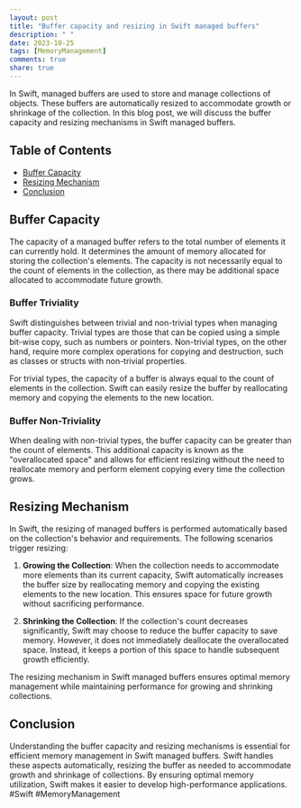 ```yaml
---
layout: post
title: "Buffer capacity and resizing in Swift managed buffers"
description: " "
date: 2023-10-25
tags: [MemoryManagement]
comments: true
share: true
---
```


In Swift, managed buffers are used to store and manage collections of objects. These buffers are automatically resized to accommodate growth or shrinkage of the collection. In this blog post, we will discuss the buffer capacity and resizing mechanisms in Swift managed buffers.

## Table of Contents
- [Buffer Capacity](#buffer-capacity)
- [Resizing Mechanism](#resizing-mechanism)
- [Conclusion](#conclusion)

## Buffer Capacity

The capacity of a managed buffer refers to the total number of elements it can currently hold. It determines the amount of memory allocated for storing the collection's elements. The capacity is not necessarily equal to the count of elements in the collection, as there may be additional space allocated to accommodate future growth.

### Buffer Triviality

Swift distinguishes between trivial and non-trivial types when managing buffer capacity. Trivial types are those that can be copied using a simple bit-wise copy, such as numbers or pointers. Non-trivial types, on the other hand, require more complex operations for copying and destruction, such as classes or structs with non-trivial properties.

For trivial types, the capacity of a buffer is always equal to the count of elements in the collection. Swift can easily resize the buffer by reallocating memory and copying the elements to the new location.

### Buffer Non-Triviality

When dealing with non-trivial types, the buffer capacity can be greater than the count of elements. This additional capacity is known as the "overallocated space" and allows for efficient resizing without the need to reallocate memory and perform element copying every time the collection grows.

## Resizing Mechanism

In Swift, the resizing of managed buffers is performed automatically based on the collection's behavior and requirements. The following scenarios trigger resizing:

1. **Growing the Collection**: When the collection needs to accommodate more elements than its current capacity, Swift automatically increases the buffer size by reallocating memory and copying the existing elements to the new location. This ensures space for future growth without sacrificing performance.

2. **Shrinking the Collection**: If the collection's count decreases significantly, Swift may choose to reduce the buffer capacity to save memory. However, it does not immediately deallocate the overallocated space. Instead, it keeps a portion of this space to handle subsequent growth efficiently.

The resizing mechanism in Swift managed buffers ensures optimal memory management while maintaining performance for growing and shrinking collections.

## Conclusion

Understanding the buffer capacity and resizing mechanisms is essential for efficient memory management in Swift managed buffers. Swift handles these aspects automatically, resizing the buffer as needed to accommodate growth and shrinkage of collections. By ensuring optimal memory utilization, Swift makes it easier to develop high-performance applications. #Swift #MemoryManagement